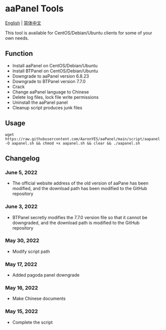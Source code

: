 # aaPanel Tools

[English](https://github.com/AaronYES/aaPanel/blob/main/README.md)&nbsp;|&nbsp;[简体中文](https://github.com/AaronYES/aaPanel/blob/main/README_zh.md)

This tool is available for CentOS/Debian/Ubuntu clients for some of your own needs.

## Function

- Install aaPanel on CentOS/Debian/Ubuntu
- Install BTPanel on CentOS/Debian/Ubuntu
- Downgrade to aaPanel version 6.8.23
- Downgrade to BTPanel version 7.7.0 
- Crack
- Change aaPanel language to Chinese
- Delete log files, lock file write permissions
- Uninstall the aaPanel panel
- Cleanup script produces junk files

## Usage

~~~
wget https://raw.githubusercontent.com/AaronYES/aaPanel/main/script/aapanel.sh  -O aapanel.sh && chmod +x aapanel.sh && clear && ./aapanel.sh
~~~


## Changelog
### June 5, 2022
- The official website address of the old version of aaPane has been modified, and the download path has been modified to the GitHub repository

### June 3, 2022
- BTPanel secretly modifies the 7.7.0 version file so that it cannot be downgraded, and the download path is modified to the GitHub repository

### May 30, 2022
- Modify script path

### May 17, 2022
- Added pagoda panel downgrade

### May 16, 2022
- Make Chinese documents

### May 15, 2022
- Complete the script